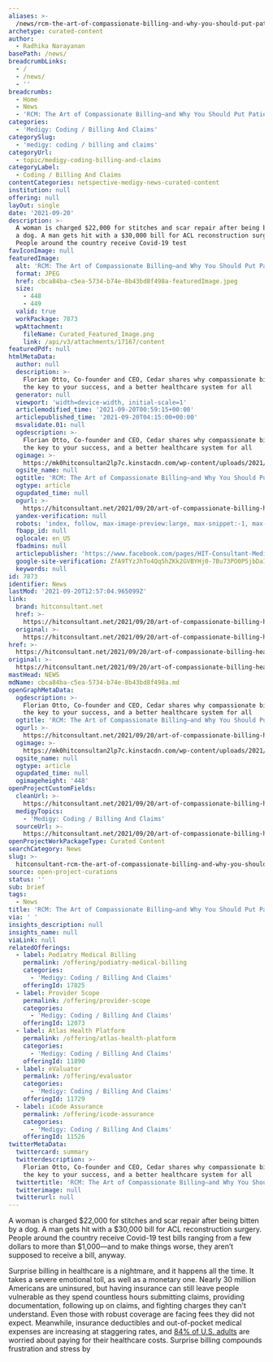 ```yaml
---
aliases: >-
  /news/rcm-the-art-of-compassionate-billing-and-why-you-should-put-patients-first
archetype: curated-content
author:
  - Radhika Narayanan
basePath: /news/
breadcrumbLinks:
  - /
  - /news/
  - ''
breadcrumbs:
  - Home
  - News
  - 'RCM: The Art of Compassionate Billing—and Why You Should Put Patients First?'
categories:
  - 'Medigy: Coding / Billing And Claims'
categorySlug:
  - 'medigy: coding / billing and claims'
categoryUrl:
  - topic/medigy-coding-billing-and-claims
categoryLabel:
  - Coding / Billing And Claims
contentCategories: netspective-medigy-news-curated-content
institution: null
offering: null
layOut: single
date: '2021-09-20'
description: >-
  A woman is charged $22,000 for stitches and scar repair after being bitten by
  a dog. A man gets hit with a $30,000 bill for ACL reconstruction surgery.
  People around the country receive Covid-19 test 
favIconImage: null
featuredImage:
  alt: 'RCM: The Art of Compassionate Billing—and Why You Should Put Patients First?'
  format: JPEG
  href: cbca84ba-c5ea-5734-b74e-8b43bd8f498a-featuredImage.jpeg
  size:
    - 448
    - 449
  valid: true
  workPackage: 7873
  wpAttachment:
    fileName: Curated_Featured_Image.png
    link: /api/v3/attachments/17167/content
featuredPdf: null
htmlMetaData:
  author: null
  description: >-
    Florian Otto, Co-founder and CEO, Cedar shares why compassionate billing is
    the key to your success, and a better healthcare system for all
  generator: null
  viewport: 'width=device-width, initial-scale=1'
  articlemodified_time: '2021-09-20T00:59:15+00:00'
  articlepublished_time: '2021-09-20T04:15:00+00:00'
  msvalidate.01: null
  ogdescription: >-
    Florian Otto, Co-founder and CEO, Cedar shares why compassionate billing is
    the key to your success, and a better healthcare system for all
  ogimage: >-
    https://mk0hitconsultan2lp7c.kinstacdn.com/wp-content/uploads/2021/09/2021_Florian-Headshot.png
  ogsite_name: null
  ogtitle: 'RCM: The Art of Compassionate Billing—and Why You Should Put Patients First'
  ogtype: article
  ogupdated_time: null
  ogurl: >-
    https://hitconsultant.net/2021/09/20/art-of-compassionate-billing-healthcare-system/
  yandex-verification: null
  robots: 'index, follow, max-image-preview:large, max-snippet:-1, max-video-preview:-1'
  fbapp_id: null
  oglocale: en_US
  fbadmins: null
  articlepublisher: 'https://www.facebook.com/pages/HIT-Consultant-Media/302199219847409'
  google-site-verification: ZfA9TYzJhTo4Qq5hZKk2GVBYHj0-7Bu73PO0P5jbDaI
  keywords: null
id: 7873
identifier: News
lastMod: '2021-09-20T12:57:04.965099Z'
link:
  brand: hitconsultant.net
  href: >-
    https://hitconsultant.net/2021/09/20/art-of-compassionate-billing-healthcare-system/#.YUh9B7hKhPY
  original: >-
    https://hitconsultant.net/2021/09/20/art-of-compassionate-billing-healthcare-system/#.YUh9B7hKhPY
href: >-
  https://hitconsultant.net/2021/09/20/art-of-compassionate-billing-healthcare-system/#.YUh9B7hKhPY
original: >-
  https://hitconsultant.net/2021/09/20/art-of-compassionate-billing-healthcare-system/#.YUh9B7hKhPY
mastHead: NEWS
mdName: cbca84ba-c5ea-5734-b74e-8b43bd8f498a.md
openGraphMetaData:
  ogdescription: >-
    Florian Otto, Co-founder and CEO, Cedar shares why compassionate billing is
    the key to your success, and a better healthcare system for all
  ogtitle: 'RCM: The Art of Compassionate Billing—and Why You Should Put Patients First'
  ogurl: >-
    https://hitconsultant.net/2021/09/20/art-of-compassionate-billing-healthcare-system/
  ogimage: >-
    https://mk0hitconsultan2lp7c.kinstacdn.com/wp-content/uploads/2021/09/2021_Florian-Headshot.png
  ogsite_name: null
  ogtype: article
  ogupdated_time: null
  ogimageheight: '448'
openProjectCustomFields:
  cleanUrl: >-
    https://hitconsultant.net/2021/09/20/art-of-compassionate-billing-healthcare-system/#.YUh9B7hKhPY
  medigyTopics:
    - 'Medigy: Coding / Billing And Claims'
  sourceUrl: >-
    https://hitconsultant.net/2021/09/20/art-of-compassionate-billing-healthcare-system/#.YUh9B7hKhPY
openProjectWorkPackageType: Curated Content
searchCategory: News
slug: >-
  hitconsultant-rcm-the-art-of-compassionate-billing-and-why-you-should-put-patients-first
source: open-project-curations
status: ''
sub: brief
tags:
  - News
title: 'RCM: The Art of Compassionate Billing—and Why You Should Put Patients First?'
via: ' '
insights_description: null
insights_name: null
viaLink: null
relatedOfferings:
  - label: Podiatry Medical Billing
    permalink: /offering/podiatry-medical-billing
    categories:
      - 'Medigy: Coding / Billing And Claims'
    offeringId: 17825
  - label: Provider Scope
    permalink: /offering/provider-scope
    categories:
      - 'Medigy: Coding / Billing And Claims'
    offeringId: 12073
  - label: Atlas Health Platform
    permalink: /offering/atlas-health-platform
    categories:
      - 'Medigy: Coding / Billing And Claims'
    offeringId: 11890
  - label: eValuator
    permalink: /offering/evaluator
    categories:
      - 'Medigy: Coding / Billing And Claims'
    offeringId: 11729
  - label: iCode Assurance
    permalink: /offering/icode-assurance
    categories:
      - 'Medigy: Coding / Billing And Claims'
    offeringId: 11526
twitterMetaData:
  twittercard: summary
  twitterdescription: >-
    Florian Otto, Co-founder and CEO, Cedar shares why compassionate billing is
    the key to your success, and a better healthcare system for all
  twittertitle: 'RCM: The Art of Compassionate Billing—and Why You Should Put Patients First'
  twitterimage: null
  twitterurl: null
---
```

<p>A woman is charged $22,000 for stitches and scar repair after being bitten by a dog. A man gets hit with a $30,000 bill for ACL reconstruction surgery. People around the country receive Covid-19 test bills ranging from a few dollars to more than $1,000—and to make things worse, they aren’t supposed to receive a bill, anyway.&nbsp;</p><p>Surprise billing in healthcare is a nightmare, and it happens all the time. It takes a severe emotional toll, as well as a monetary one. Nearly 30 million Americans are uninsured, but having insurance can still leave people vulnerable as they spend countless hours submitting claims, providing documentation, following up on claims, and fighting charges they can’t understand. Even those with robust coverage are facing fees they did not expect. Meanwhile, insurance deductibles and out-of-pocket medical expenses are increasing at staggering rates, and <a href="https://www.cedar.com/healthcare-consumer-study/">84% of U.S. adults</a> are worried about paying for their healthcare costs. Surprise billing compounds frustration and stress by</p>